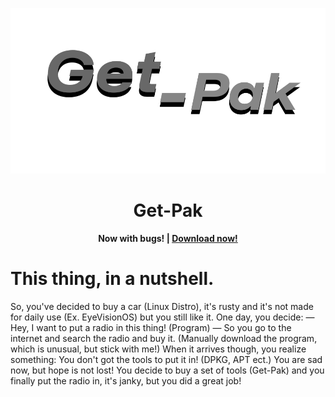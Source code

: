 ![The Get-Pak logo.](logo.png)

**<h1 align="center">Get-Pak</h1>**
**<p align="center">**
**Now with bugs! | [Download now!](https://github.com/SCOS-Apps/get-pak/getpm)**
**</p>**

# This thing, in a nutshell.

So, you've decided to buy a car (Linux Distro), it's rusty and it's not made for daily use (Ex. EyeVisionOS) but you still like it. One day, you decide:
— Hey, I want to put a radio in this thing! (Program) —
So you go to the internet and search the radio and buy it. (Manually download the program, which is unusual, but stick with me!)
When it arrives though, you realize something: You don't got the tools to put it in! (DPKG, APT ect.)
You are sad now, but hope is not lost! You decide to buy a set of tools (Get-Pak) and you finally put the radio in, it's janky, but you did a great job!
